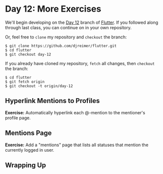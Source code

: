 # Day 12: More Exercises

We'll begin developing on the [Day 12](https://github.com/djreimer/flutter/tree/day-12) branch of [Flutter](https://github.com/djreimer/flutter). If you followed along through last class, you can continue on in your own repository.

Or, feel free to `clone` my repository and `checkout` the branch:

    $ git clone https://github.com/djreimer/flutter.git
    $ cd flutter
    $ git checkout day-12

If you already have cloned my repository, `fetch` all changes, then `checkout` the branch:

    $ cd flutter
    $ git fetch origin
    $ git checkout -t origin/day-12

## Hyperlink Mentions to Profiles

**Exercise:** Automatically hyperlink each @-mention to the mentioner's profile page.

## Mentions Page

**Exercise:** Add a "mentions" page that lists all statuses that mention the currently logged in user.

## Wrapping Up
